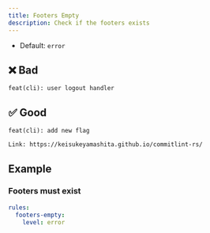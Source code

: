 ```yaml
---
title: Footers Empty
description: Check if the footers exists
---
```


* Default: `error`

## ❌ Bad

```console
feat(cli): user logout handler
```

## ✅ Good

```console
feat(cli): add new flag

Link: https://keisukeyamashita.github.io/commitlint-rs/
```

## Example

### Footers must exist

```yaml
rules:
  footers-empty:
    level: error
```
